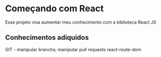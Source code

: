 # Começando com React

Esse projeto visa aumentar meu conhecimento com a biblioteca React JS

## Conhecimentos adiquidos

GIT - manipular branchs; manipular pull requests
react-route-dom
